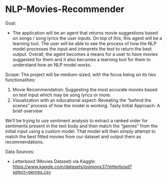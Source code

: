 # NLP-Movies-Recommender


Goal:
- The application will be an agent that returns movie suggestions based on songs / song lyrics the user
inputs. On top of this, this agent will be a learning tool. The user will be able to see the process of how the
NLP model processes the input and interprets the text to return the best output.
Overall, the agent becomes a means for a user to have movies suggested for them and it also becomes a
learning tool for them to understand how an NLP model works.

Scope:
The project will be medium-sized, with the focus being on its two functionalities:
1. Movie Recommendation: Suggesting the most accurate movies based on text input which may be
song lyrics or more.
2. Visualization with an educational aspect: Revealing the “behind the scenes” process of how the
model is working.
Tasty Initial Approach: A brief overview

We’ll be trying to use sentiment analysis to extract a ranked order for sentiments present in the text body
and then match the “genres” from the initial input using a custom model. That model will then simply
attempt to match the best fitted movies from our dataset and output them as recommendations.

Data Sources:
- Letterboxd (Movies Dataset) via Kaggle:
https://www.kaggle.com/datasets/gsimonx37/letterboxd?select=genres.csv
